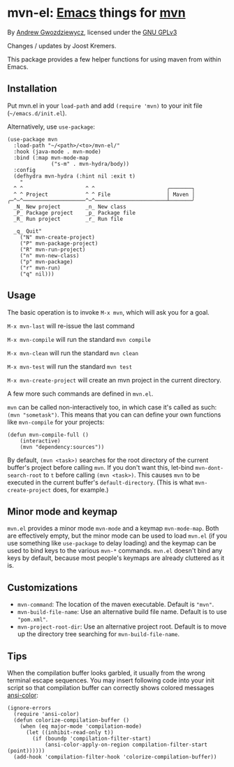# mvn-el: [Emacs][0] things for [mvn][1] #

By [Andrew Gwozdziewycz](https://github.com/apg/mvn-el), licensed under the [GNU GPLv3][2]

Changes / updates by Joost Kremers.

This package provides a few helper functions for using maven from within Emacs.


## Installation ##

Put mvn.el in your `load-path` and add `(require 'mvn)` to your init file (`~/emacs.d/init.el`).

Alternatively, use `use-package`:

```
(use-package mvn
  :load-path "~/<path>/<to>/mvn-el/"
  :hook (java-mode . mvn-mode)
  :bind (:map mvn-mode-map
              ("s-m" . mvn-hydra/body))
  :config
  (defhydra mvn-hydra (:hint nil :exit t)
    "
  ^ ^                    ^ ^                       ╭───────┐
  ^ ^ Project            ^ ^ File                  │ Maven │
╭─^─^────────────────────^─^───────────────────────┴───────╯
  _N_ New project        _n_ New class
  _P_ Package project    _p_ Package file
  _R_ Run project        _r_ Run file

  _q_ Quit"
    ("N" mvn-create-project)
    ("P" mvn-package-project)
    ("R" mvn-run-project)
    ("n" mvn-new-class)
    ("p" mvn-package)
    ("r" mvn-run)
    ("q" nil)))
```


## Usage ##

The basic operation is to invoke `M-x mvn`, which will ask you for a goal.

`M-x mvn-last` will re-issue the last command

`M-x mvn-compile` will run the standard `mvn compile`

`M-x mvn-clean` will run the standard `mvn clean`

`M-x mvn-test` will run the standard `mvn test`

`M-x mvn-create-project` will create an mvn project in the current directory.

A few more such commands are defined in `mvn.el`.

`mvn` can be called non-interactively too, in which case it's called as such: `(mvn "sometask")`. This means that you can can define your own functions like `mvn-compile` for your projects:

    (defun mvn-compile-full ()
        (interactive)
        (mvn "dependency:sources"))
        
By default, `(mvn <task>)` searches for the root directory of the current buffer's project before calling `mvn`. If you don't want this, let-bind `mvn-dont-search-root` to `t` before calling `(mvn <task>)`. This causes `mvn` to be executed in the current buffer's `default-directory`. (This is what `mvn-create-project` does, for example.)


## Minor mode and keymap ##

`mvn.el` provides a minor mode `mvn-mode` and a keymap `mvn-mode-map`. Both are effectively empty, but the minor mode can be used to load `mvn.el` (if you use something like `use-package` to delay loading) and the keymap can be used to bind keys to the various `mvn-*` commands. `mvn.el` doesn't bind any keys by default, because most people's keymaps are already cluttered as it is.


## Customizations ##

- `mvn-command`: The location of the maven executable. Default is `"mvn"`.
- `mvn-build-file-name`: Use an alternative build file name. Default is to use `"pom.xml"`.
- `mvn-project-root-dir`: Use an alternative project root. Default is to move up the directory tree searching for `mvn-build-file-name`.


## Tips ##

When the compilation buffer looks garbled, it usually from the wrong terminal escape sequences.  You may insert following code into your init script so that compilation buffer can correctly shows colored messages [ansi-color][4]:

    (ignore-errors
      (require 'ansi-color)
      (defun colorize-compilation-buffer ()
        (when (eq major-mode 'compilation-mode)
          (let ((inhibit-read-only t))
            (if (boundp 'compilation-filter-start)
                (ansi-color-apply-on-region compilation-filter-start (point))))))
      (add-hook 'compilation-filter-hook 'colorize-compilation-buffer))

[0]: http://gnu.org/software/emacs
[1]: http://maven.apache.org
[2]: http://www.gnu.org/licenses/gpl.html
[3]: https://github.com/espenhw/malabar-mode
[4]: http://stackoverflow.com/questions/13397737/ansi-coloring-in-compilation-mode
